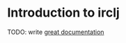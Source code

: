 # Introduction to irclj

TODO: write [great documentation](http://jacobian.org/writing/great-documentation/what-to-write/)
